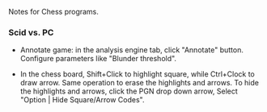 Notes for Chess programs.

### Scid vs. PC

* Annotate game: in the analysis engine tab, click "Annotate" button.
  Configure parameters like "Blunder threshold".

* In the chess board, Shift+Click to highlight square, while
  Ctrl+Clock to draw arrow. Same operation to erase the highlights and
  arrows. To hide the highlights and arrows, click the PGN drop down
  arrow, Select "Option | Hide Square/Arrow Codes".
